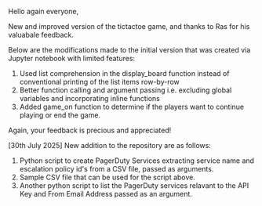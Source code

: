 Hello again everyone,

New and improved version of the tictactoe game, and thanks to Ras for his valuabale feedback.

Below are the modifications made to the initial version that was created via Jupyter notebook with limited features:

1. Used list comprehension in the display_board function instead of conventional printing of the list items row-by-row
2. Better function calling and argument passing i.e. excluding global variables and incorporating inline functions
3. Added game_on function to determine if the players want to continue playing or end the game.

Again, your feedback is precious and appreciated!

[30th July 2025] New addition to the repository are as follows:

1. Python script to create PagerDuty Services extracting service name and escalation policy id's from a CSV file, passed as arguments.
2. Sample CSV file that can be used for the script above.
3. Another python script to list the PagerDuty services relavant to the API Key and From Email Address passed as an argument.
